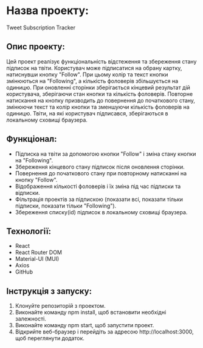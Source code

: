 # Назва проекту:

Tweet Subscription Tracker

## Опис проекту:

Цей проект реалізує функціональність відстеження та збереження стану підписок на твіти. Користувач може підписатися на обрану картку, натиснувши кнопку "Follow". При цьому колір та текст кнопки змінюються на "Following", а кількість фоловерів збільшується на одиницю. При оновленні сторінки зберігається кінцевий результат дій користувача, зберігаючи стан кнопки та кількість фоловерів. Повторне натискання на кнопку призводить до повернення до початкового стану, змінюючи текст та колір кнопки та зменшуючи кількість фоловерів на одиницю. Твіти, на які користувач підписався, зберігаються в локальному сховищі браузера.

## Функціонал:

- Підписка на твіти за допомогою кнопки "Follow" і зміна стану кнопки на "Following".
- Збереження кінцевого стану підписок після оновлення сторінки.
- Повернення до початкового стану при повторному натисканні на кнопку "Follow".
- Відображення кількості фоловерів і їх зміна під час підписки та відписки.
- Фільтрація проектів за підпискою (показати всі, показати тільки підписки, показати тільки "Following").
- Збереження списку(id) підписок в локальному сховищі браузера.

## Технології:

- React
- React Router DOM
- Material-UI (MUI)
- Axios
- GitHub

## Інструкція з запуску:

1. Клонуйте репозиторій з проектом.
2. Виконайте команду npm install, щоб встановити необхідні залежності.
3. Виконайте команду npm start, щоб запустити проект.
4. Відкрийте веб-браузер і перейдіть за адресою http://localhost:3000, щоб переглянути додаток.
